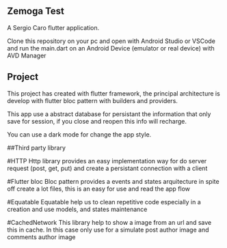 ## Zemoga Test

A Sergio Caro flutter application.

Clone this repository on your pc and open with Android Studio or VSCode and run the main.dart on an Android Device (emulator or real device) with AVD Manager 

## Project

This project has created with flutter framework, the principal architecture is develop with flutter bloc pattern with builders and providers.

This app use a abstract database for persistant the information that only save for session, if you close and reopen this info will recharge.

You can use a dark mode for change the app style.

##Third party library

 #HTTP
 Http library provides an easy implementation way for do server request (post, get, put) and create a persistant connection with a client 
 
 #Flutter bloc
 Bloc pattern provides a events and states arquitecture in spite off create a lot files, this is an easy for use and read the app flow
 
 #Equatable
 Equatable help us to clean repetitive code especially in a creation and use models, and states maintenance 
 
 #CachedNetwork
 This library help to show a image from an url and save this in cache. In this case only use for a simulate post author image and comments author image
